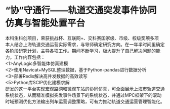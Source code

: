 # “协”守通行——轨道交通突发事件协同仿真与智能处置平台
本科生科创项目，荣获挑战杯、互联网+、交科赛国家级、市级、校级奖项多项  
本人结合上海轨道交通运营实际需求，与导师确定研究方向。在一年半时间里确定各阶段研究计划，主导各项工作。期间不断学习，极大提升了自己解决问题的能力。工作内容包括：  
<1>AnyLogic多智能体仿真建模  
<2>使用Navicat+MySQL整理数据，基于Python-pandas进行数据分析  
<3>部署Redis解决高并发数据的高效读写  
<5>Python库SCIP优化建模求解  
研发的这一平台实现宏观路网和微观车站的协同仿真，可全面展示上海市轨道交通系统状态，从而精准模拟突发事件场景下的系统状态，并通过MPC框架下的滚动时域预测优化方法输出列车运营调整策略，可有力推动轨道交通运营管理智能化。  
